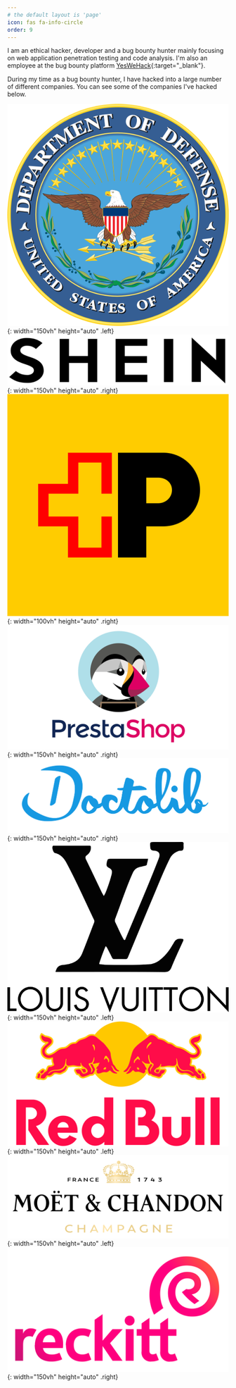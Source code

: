 ```yaml
---
# the default layout is 'page'
icon: fas fa-info-circle
order: 9
---
```


I am an ethical hacker, developer and a bug bounty hunter mainly focusing on web application penetration testing and code analysis. I'm also an employee at the bug bounty platform [YesWeHack](https://www.yeswehack.com/){:target="_blank"}.

During my time as a bug bounty hunter, I have hacked into a large number of different companies. You can see some of the companies I've hacked below.

![brand](/assets/img/dod.png){: width="150vh" height="auto" .left}
![brand](/assets/img/shein.png){: width="150vh" height="auto" .right}
![brand](/assets/img/swisspost.png){: width="100vh" height="auto" .right}
![brand](/assets/img/prestashop.png){: width="150vh" height="auto" .right}
![brand](/assets/img/doctolib.png){: width="150vh" height="auto" .right}
![brand](/assets/img/lv.png){: width="150vh" height="auto" .left}
![brand](/assets/img/redbull.png){: width="150vh" height="auto" .left}
![brand](/assets/img/moet.png){: width="150vh" height="auto" .left}
![brand](/assets/img/reckitt.png){: width="150vh" height="auto" .right}
